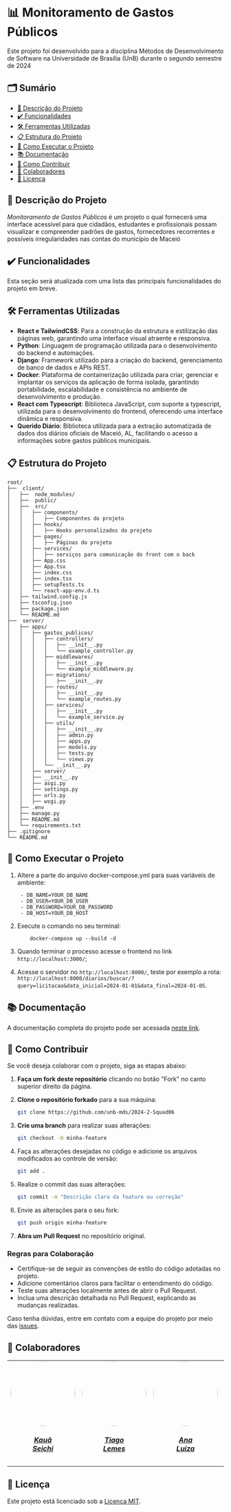 # 📊 Monitoramento de Gastos Públicos

Este projeto foi desenvolvido para a disciplina Métodos de Desenvolvimento de Software na Universidade de Brasília (UnB) durante o segundo semestre de 2024

## 🗂️ Sumário

- [📜 Descrição do Projeto](#-descrição-do-projeto)
- [✔️ Funcionalidades](#-funcionalidades)
- [🛠️ Ferramentas Utilizadas](#️-ferramentas-utilizadas)
- [📋 Estrutura do Projeto](#-estrutura-do-projeto)
- [🚀 Como Executar o Projeto](#-como-executar-o-projeto)
- [📚 Documentação](#-documentação)
- [🤝 Como Contribuir](#-como-contribuir)
- [👥 Colaboradores](#-colaboradores)
- [📍 Licença](#-licença)

## 📜 Descrição do Projeto

_Monitoramento de Gastos Públicos_ é um projeto o qual fornecerá uma interface acessível para que cidadãos, estudantes e profissionais possam visualizar e compreender padrões de gastos, fornecedores recorrentes e possíveis irregularidades nas contas do município de Maceió

## ✔️ Funcionalidades

Esta seção será atualizada com uma lista das principais funcionalidades do projeto em breve.

## 🛠️ Ferramentas Utilizadas

- **React e TailwindCSS**: Para a construção da estrutura e estilização das páginas web, garantindo uma interface visual atraente e responsiva.
- **Python**: Linguagem de programação utilizada para o desenvolvimento do backend e automações.
- **Django**: Framework utilizado para a criação do backend, gerenciamento de banco de dados e APIs REST.
- **Docker**: Plataforma de containerização utilizada para criar, gerenciar e implantar os serviços da aplicação de forma isolada, garantindo portabilidade, escalabilidade e consistência no ambiente de desenvolvimento e produção.
- **React com Typescript**: Biblioteca JavaScript, com suporte a typescript, utilizada para o desenvolvimento do frontend, oferecendo uma interface dinâmica e responsiva.
- **Querido Diário**: Biblioteca utilizada para a extração automatizada de dados dos diários oficiais de Maceió, AL, facilitando o acesso a informações sobre gastos públicos municipais.

## 📋 Estrutura do Projeto

```
root/
├──  client/
│   ├──  node_modules/
│   ├──  public/
│   ├──  src/
│   │   ├── components/
│   │   │   ├── Componentes do projeto
│   │   ├── hooks/
│   │   │   ├── Hooks personalizados do projeto
│   │   ├── pages/
│   │   │   ├── Páginas do projeto
│   │   ├── services/
│   │   │   ├── serviços para comunicação do front com o back
│   │   ├── App.css
│   │   ├── App.tsx
│   │   ├── index.css
│   │   ├── index.tsx
│   │   ├── setupTests.ts
│   │   └── react-app-env.d.ts
│   ├── tailwind.config.js
│   ├── tsconfig.json
│   ├── package.json
│   └── README.md
├──  server/
│   ├── apps/
│   │   ├── gastos_publicos/
│   │   │   ├── controllers/
│   │   │   │   ├── __init__.py
│   │   │   │   └── example_controller.py
│   │   │   ├── middlewares/
│   │   │   │   ├── __init__.py
│   │   │   │   └── example_middleware.py
│   │   │   ├── migrations/
│   │   │   │   ├── __init__.py
│   │   │   ├── routes/
│   │   │   │   ├── __init__.py
│   │   │   │   └── example_routes.py
│   │   │   ├── services/
│   │   │   │   ├── __init__.py
│   │   │   │   └── example_service.py
│   │   │   ├── utils/
│   │   │   │   ├── __init__.py
│   │   │   │   ├── admin.py
│   │   │   │   ├── apps.py
│   │   │   │   ├── models.py
│   │   │   │   ├── tests.py
│   │   │   │   └── views.py
│   │   │   └── __init__.py
│   │   ├── server/
│   │   ├── __init__.py
│   │   ├── asgi.py
│   │   ├── settings.py
│   │   ├── urls.py
│   │   ├── wsgi.py
│   ├── .env
│   ├── manage.py
│   ├── README.md
│   └── requirements.txt
├── .gitignore
└── README.md

```

## 🚀 Como Executar o Projeto

1. Altere a parte do arquivo docker-compose.yml para suas variáveis de ambiente:

   ```
    - DB_NAME=YOUR_DB_NAME
    - DB_USER=YOUR_DB_USER
    - DB_PASSWORD=YOUR_DB_PASSWORD
    - DB_HOST=YOUR_DB_HOST
   ```

2. Execute o comando no seu terminal:

   ```
       docker-compose up --build -d
   ```

3. Quando terminar o processo acesse o frontend no link `http://localhost:3000/`;

4. Acesse o servidor no `http://localhost:8000/`, teste por exemplo a rota: `http://localhost:8000/diarios/buscar/?query=licitacao&data_inicial=2024-01-01&data_final=2024-01-05`.

## 📚 Documentação

A documentação completa do projeto pode ser acessada [neste link](https://unb-mds.github.io/2024-2-Squad06/).

## 🤝 Como Contribuir

Se você deseja colaborar com o projeto, siga as etapas abaixo:

1. **Faça um fork deste repositório** clicando no botão "Fork" no canto superior direito da página.

2. **Clone o repositório forkado** para a sua máquina:

   ```bash
   git clone https://github.com/unb-mds/2024-2-Squad06
   ```

3. **Crie uma branch** para realizar suas alterações:

   ```bash
   git checkout -b minha-feature
   ```

4. Faça as alterações desejadas no código e adicione os arquivos modificados ao controle de versão:

   ```bash
   git add .
   ```

5. Realize o commit das suas alterações:

   ```bash
   git commit -m "Descrição clara da feature ou correção"
   ```

6. Envie as alterações para o seu fork:

   ```bash
   git push origin minha-feature
   ```

7. **Abra um Pull Request** no repositório original.

### Regras para Colaboração

- Certifique-se de seguir as convenções de estilo do código adotadas no projeto.
- Adicione comentários claros para facilitar o entendimento do código.
- Teste suas alterações localmente antes de abrir o Pull Request.
- Inclua uma descrição detalhada no Pull Request, explicando as mudanças realizadas.

Caso tenha dúvidas, entre em contato com a equipe do projeto por meio das [issues](https://github.com/unb-mds/2024-2-Squad06/issues).

## 👥 Colaboradores

<center>
<table style="margin-left: auto; margin-right: auto;">
    <tr>
        <td align="center">
            <a href="https://github.com/Neoprot">
                <img style="border-radius: 50%;" src="https://github.com/Neoprot.png" width="150px;"/>
                <h5 class="text-center">Kauã<br>Seichi</h5>
            </a>
        </td>
        <td align="center">
            <a href="https://github.com/TiagoTeixeira-2005">
                <img style="border-radius: 50%;" src="https://github.com/TiagoTeixeira-2005.png" width="150px;"/>
                <h5 class="text-center">Tiago<br>Lemes</h5>
            </a>
        </td>
        <td align="center">
            <a href="https://github.com/Ana-Luiza-SC">
                <img style="border-radius: 50%;" src="https://github.com/Ana-Luiza-SC.png" width="150px;"/>
                <h5 class="text-center">Ana<br>Luiza</h5>
            </a>
        </td>
        <td align="center">
            <a href="https://github.com/ArthurGuilher62">
                <img style="border-radius: 50%;" src="https://github.com/ArthurGuilher62.png" width="150px;"/>
                <h5 class="text-center">Arthur<br>Guilherme</h5>
            </a>
        </td>
        <td align="center">
            <a href="https://github.com/NayraNery127">
                <img style="border-radius: 50%;" src="https://github.com/NayraNery127.png" width="150px;"/>
                <h5 class="text-center">Nayra</h5>
            </a>
        </td>
         <td align="center">
            <a href="https://github.com/alvesingrid">
                <img style="border-radius: 50%;" src="https://github.com/alvesingrid.png" width="150px;"/>
                <h5 class="text-center">Ingrid<br>Alves</h5>
            </a>
        </td>
</table>
</center>

## 📍 Licença

Este projeto está licenciado sob a [Licença MIT](https://github.com/unb-mds/2024-2-Squad06/blob/main/LICENSE).
